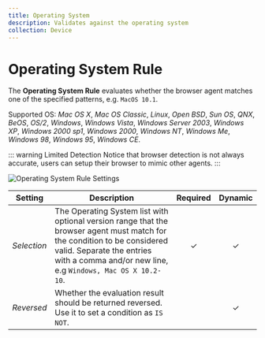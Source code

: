 ```yaml
---
title: Operating System
description: Validates against the operating system
collection: Device
---
```


# Operating System Rule

<div class="tm-resource-icon">
    <!--@include: ./assets/rule-operating-system.svg-->
</div>

The **Operating System Rule** evaluates whether the browser agent matches one of the specified patterns, e.g. `MacOS 10.1`.

Supported OS: _Mac OS X_, _Mac OS Classic_, _Linux_, _Open BSD_, _Sun OS_, _QNX_, _BeOS_, _OS/2_, _Windows_, _Windows Vista_, _Windows Server 2003_, _Windows XP_, _Windows 2000 sp1_, _Windows 2000_, _Windows NT_, _Windows Me_, _Windows 98_, _Windows 95_, _Windows CE_.

::: warning Limited Detection
Notice that browser detection is not always accurate, users can setup their browser to mimic other agents.
:::

![Operating System Rule Settings](./assets//rule-os.webp)

| Setting     | Description                                                                                                                                                                                                           | Required | Dynamic  |
| ----------- | --------------------------------------------------------------------------------------------------------------------------------------------------------------------------------------------------------------------- | :------: | :------: |
| _Selection_ | The Operating System list with optional version range that the browser agent must match for the condition to be considered valid. Separate the entries with a comma and/or new line, e.g `Windows, Mac OS X 10.2-10`. | &#x2713; | &#x2713; |
| _Reversed_  | Whether the evaluation result should be returned reversed. Use it to set a condition as `IS NOT`.                                                                                                                     |          | &#x2713; |

<!--@include: ./advanced-rule-settings-->
